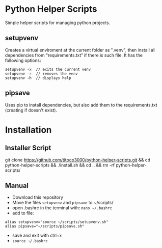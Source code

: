 # Python Helper Scripts

Simple helper scripts for managing python projects.

## setupvenv

Creates a virtual enviroment at the current folder as ".venv", then install all dependencies from "requirements.txt" if there is such file. It has the following options:
```
setupvenv -x  // exits the current venv
setupvenv -r  // removes the venv
setupvenv -h  // displays help
```

## pipsave

Uses pip to install dependencies, but also add them to the requirements.txt (creating if doesn't exist).


# Installation

## Installer Script

git clone https://github.com/titoco3000/python-helper-scripts.git && cd python-helper-scripts && ./install.sh && cd .. && rm -rf python-helper-scripts/

## Manual

- Download this repository
- Move the files <code>setupvenv</code> and <code>pipsave</code> to ~/scripts/
- open .bashrc in the terminal with: <code>nano ~/.bashrc</code>
- add to file:
```
alias setupvenv="source ~/scripts/setupvenv.sh"
alias pipsave="~/scripts/pipsave.sh"
```
- save and exit with ctrl+x
- <code>source ~/.bashrc</code>

